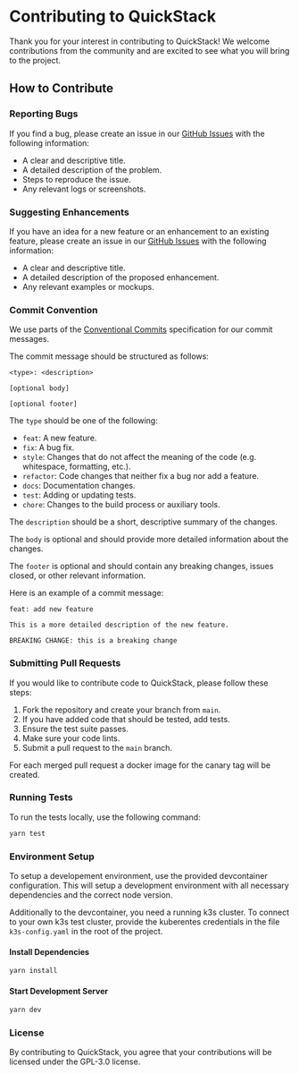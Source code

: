 # Contributing to QuickStack

Thank you for your interest in contributing to QuickStack! We welcome contributions from the community and are excited to see what you will bring to the project.

## How to Contribute

### Reporting Bugs

If you find a bug, please create an issue in our [GitHub Issues](https://github.com/biersoeckli/QuickStack/issues) with the following information:
- A clear and descriptive title.
- A detailed description of the problem.
- Steps to reproduce the issue.
- Any relevant logs or screenshots.

### Suggesting Enhancements

If you have an idea for a new feature or an enhancement to an existing feature, please create an issue in our [GitHub Issues](https://github.com/biersoeckli/QuickStack/issues) with the following information:
- A clear and descriptive title.
- A detailed description of the proposed enhancement.
- Any relevant examples or mockups.

### Commit Convention

We use parts of the [Conventional Commits](https://www.conventionalcommits.org/en/v1.0.0/) specification for our commit messages.

The commit message should be structured as follows:
```
<type>: <description>

[optional body]

[optional footer]
```

The `type` should be one of the following:
- `feat`: A new feature.
- `fix`: A bug fix.
- `style`: Changes that do not affect the meaning of the code (e.g. whitespace, formatting, etc.).
- `refactor`: Code changes that neither fix a bug nor add a feature.
- `docs`: Documentation changes.
- `test`: Adding or updating tests.
- `chore`: Changes to the build process or auxiliary tools.

The `description` should be a short, descriptive summary of the changes.

The `body` is optional and should provide more detailed information about the changes.

The `footer` is optional and should contain any breaking changes, issues closed, or other relevant information.

Here is an example of a commit message:
```
feat: add new feature

This is a more detailed description of the new feature.

BREAKING CHANGE: this is a breaking change
```

### Submitting Pull Requests

If you would like to contribute code to QuickStack, please follow these steps:
1. Fork the repository and create your branch from `main`.
2. If you have added code that should be tested, add tests.
3. Ensure the test suite passes.
4. Make sure your code lints.
5. Submit a pull request to the `main` branch.

For each merged pull request a docker image for the canary tag will be created.

### Running Tests

To run the tests locally, use the following command:
```sh
yarn test
```

### Environment Setup

To setup a developement environment, use the provided devcontainer configuration. This will setup a development environment with all necessary dependencies and the correct node version.

Additionally to the devcontainer, you need a running k3s cluster.
To connect to your own k3s test cluster, provide the kuberentes credentials in the file `k3s-config.yaml` in the root of the project.

#### Install Dependencies
```sh
yarn install
```

#### Start Development Server
```sh
yarn dev
```

### License
By contributing to QuickStack, you agree that your contributions will be licensed under the GPL-3.0 license.
